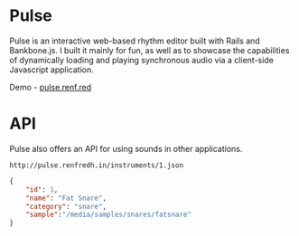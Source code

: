 Pulse
===
Pulse is an interactive web-based rhythm editor built with Rails and Bankbone.js. I built it mainly for fun, as well as to showcase the capabilities of dynamically loading and playing synchronous audio via a client-side Javascript application.

Demo - [pulse.renf.red](http://pulse.renf.red/)

# API

Pulse also offers an API for using sounds in other applications. 

`http://pulse.renfredh.in/instruments/1.json`

```json 
{
	"id": 1,
	"name": "Fat Snare",
	"category": "snare",
	"sample":"/media/samples/snares/fatsnare"
}
```
